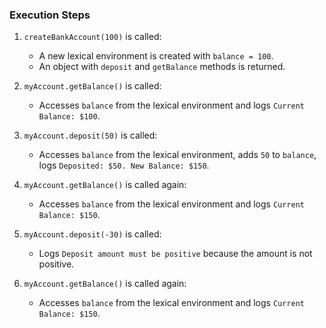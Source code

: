 ### Execution Steps

1. `createBankAccount(100)` is called:

   - A new lexical environment is created with `balance = 100`.
   - An object with `deposit` and `getBalance` methods is returned.

2. `myAccount.getBalance()` is called:

   - Accesses `balance` from the lexical environment and logs `Current Balance: $100`.

3. `myAccount.deposit(50)` is called:

   - Accesses `balance` from the lexical environment, adds `50` to `balance`, logs `Deposited: $50. New Balance: $150`.

4. `myAccount.getBalance()` is called again:

   - Accesses `balance` from the lexical environment and logs `Current Balance: $150`.

5. `myAccount.deposit(-30)` is called:

   - Logs `Deposit amount must be positive` because the amount is not positive.

6. `myAccount.getBalance()` is called again:
   - Accesses `balance` from the lexical environment and logs `Current Balance: $150`.
